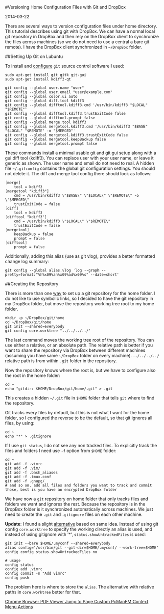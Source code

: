 #Versioning Home Configuration Files with Git and DropBox

2014-03-22

<!--- tags: linux git -->

There are several ways to version configuration files under home directory. This tutorial describes using git with DropBox. We can have a normal local git repository in DropBox and then rely on the DropBox client to synchronize the files across machines (so we do not need to use a central a bare git remote). I have the DropBox client synchronized in `~/DropBox` folder.

##Setting Up Git on Lubuntu

To install and [configure](http://git-scm.com/book/en/v2/Customizing-Git-Git-Configuration) `git` source control software I used:

```
sudo apt-get install git gitk git-gui
sudo apt-get install kdiff3-qt

git config --global user.name "user"
git config --global user.email "user@example.com"
git config --global color.ui auto
git config --global diff.tool kdiff3
git config --global difftool.kdiff3.cmd '/usr/bin/kdiff3 "$LOCAL" "$REMOTE"'
git config --global difftool.kdiff3.trustExitCode false
git config --global difftool.prompt false
git config --global merge.tool kdiff3
git config --global mergetool.kdiff3.cmd '/usr/bin/kdiff3 "$BASE" "$LOCAL" "$REMOTE" -o "$MERGED"'
git config --global mergetool.kdiff3.trustExitCode false
git config --global mergetool.keepBackup false
git config --global mergetool.prompt false
```

These commands install a minimal usable git and git gui setup along with a gui diff tool (kdiff3). You can replace user with your user name, or leave it generic as shown. The user name and email do not need to real. A hidden file `~/.gifconfig` contains the global git configuration settings. You should not delete it. The diff and merge tool config there should look as follows:

```nohl
[merge]
	tool = kdiff3
[mergetool "kdiff3"]
	cmd = /usr/bin/kdiff3 \"$BASE\" \"$LOCAL\" \"$REMOTE\" -o \"$MERGED\"
	trustExitCode = false
[diff]
	tool = kdiff3
[difftool "kdiff3"]
	cmd = /usr/bin/kdiff3 \"$LOCAL\" \"$REMOTE\"
	trustExitCode = false
[mergetool]
	keepBackup = false
	prompt = false
[difftool]
	prompt = false
```

Additionally, adding this alias (use as git vlog), provides a better formatted change log summary:

```
git config --global alias.vlog 'log --graph --pretty=format:"%h%x09%an%x09%ad%x09%s" --date=short'
```

##Creating the Repository

There is more than one [way](https://www.digitalocean.com/community/articles/how-to-use-git-to-manage-your-user-configuration-files-on-a-linux-vps) to set up a git repository for the home folder. I do not like to use symbolic links, so I decided to have the git repository in my DropBox folder, but move the repository working tree root to my home folder.
```
mkdir -p ~/DropBox/git/home
cd ~/DropBox/git/home
git init --shared=everybody
git config core.worktree "../../../../"
```

The last command moves the working tree root of the repository. You can use either a relative, or an absolute path. The relative path is better if you want to share the repository via DropBox between different machines (assuming you have same `~/DropBox` folder on every machine). `../../../../` relative path is from within `.git` folder in the repository.

Now the repository knows where the root is, but we have to configure also the root in the home folder:

```
cd ~
echo "gitdir: $HOME/DropBox/git/home/.git" > .git
```

This creates a hidden `~/.git` file in `$HOME` folder that tells `git` where to find the repository.

Git tracks every files by default, but this is not what I want for the home folder, so I configured the reverse to be the default, so that git ignores all files, by using:
```
cd ~
echo "*" > .gitignore
```

If I use `git status`, I do not see any non tracked files. To explicitly track the files and folders I need use `-f` option from `$HOME` folder:

```
cd ~
git add -f .vimrc
git add -f .vim/
git add -f .bash_aliases
git add -f .tmux.conf
git add -f .gnupg/
# and so on, add all files and folders you want to track and commit those, best is you have an encrypted DropBox folder
```

We have now a `git` repository on home folder that only tracks files and folders we want and ignores the rest. Because the repository is in the DropBox folder is it synchronized automatically across machines. We just need to create the `.git` and `.gitignore` files on each other machine.

**Update:** I found a slight [alternative](https://news.ycombinator.com/item?id=11070797) based on same idea. Instead of using git config `core.worktree` to specify the working directly an alias is used, and instead of using gitignore with '*', `status.showUntrackedFiles` is used:

```
git init --bare $HOME/.myconf --shared=everybody
alias config='/usr/bin/git --git-dir=$HOME/.myconf/ --work-tree=$HOME'
config config status.showUntrackedFiles no

# usage
config status
config add .vimrc
config commit -m "Add vimrc"
config push
```

The problem here is where to store the `alias`. The alternative with relative paths in `core.worktree` better for that.

<ins class='nfooter'><a id='fprev' href='#blog/2014/2014-03-26-Chrome-Browser-PDF-Viewer-Jump-to-Page.md'>Chrome Browser PDF Viewer Jump to Page</a> <a id='fnext' href='#blog/2014/2014-03-17-Custom-PcManFM-Context-Menu-Actions.md'>Custom PcManFM Context Menu Actions</a></ins>
